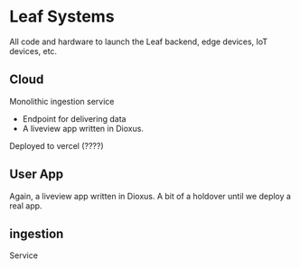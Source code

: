 # Leaf Systems

All code and hardware to launch the Leaf backend, edge devices, IoT devices, etc.


## Cloud

Monolithic ingestion service

- Endpoint for delivering data
- A liveview app written in Dioxus.

Deployed to vercel (????)



## User App

Again, a liveview app written in Dioxus. A bit of a holdover until we deploy a real app.


## ingestion 

Service 
